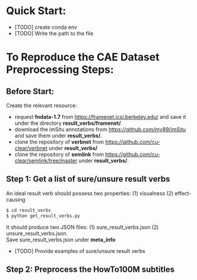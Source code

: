 # Quick Start:
- [TODO] create conda env
- [TODO] Write the path to the file

# To Reproduce the CAE Dataset Preprocessing Steps:

## Before Start:
Create the relevant resource:
- request **fndata-1.7** from https://framenet.icsi.berkeley.edu/ and save it under the directory **result_verbs/framenet/**.
- download the imSitu annotations from https://github.com/my89/imSitu and save them under  **result_verbs/**.
- clone the repository of **verbnet** from https://github.com/cu-clear/verbnet under **result_verbs/**
- clone the repository of **semlink** from https://github.com/cu-clear/semlink/tree/master under **result_verbs/**.

## Step 1: Get a list of sure/unsure result verbs
An ideal result verb should possess two properties: (1) visualness (2) effect-causing
```bash
$ cd result_verbs
$ python get_result_verbs.py
```
It should produce two JSON files: (1) sure_result_verbs.json (2) unsure_result_verbs.json. \
Save sure_result_verbs.json under **meta_info**
- [TODO] Provide examples of sure/unsure result verbs

## Step 2: Preprocess the HowTo100M subtitles
